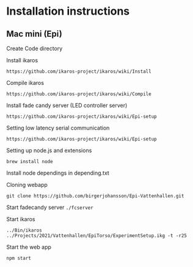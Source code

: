 # Installation instructions

## Mac mini (Epi)

Create Code directory

Install ikaros

`
https://github.com/ikaros-project/ikaros/wiki/Install
`

Compile ikaros

`
https://github.com/ikaros-project/ikaros/wiki/Compile
`

Install fade candy server (LED controller server)

`
https://github.com/ikaros-project/ikaros/wiki/Epi-setup
`

Setting low latency serial communication

`
https://github.com/ikaros-project/ikaros/wiki/Epi-setup
`

Setting up node.js and extensions

`
brew install node
`

Install node dependings in depending.txt

Cloning webapp

`
git clone https://github.com/birgerjohansson/Epi-Vattenhallen.git
`

Start fadecandy server
`
./fcserver
`

Start ikaros

`
../Bin/ikaros ../Projects/2021/Vattenhallen/EpiTorso/ExperimentSetup.ikg -t -r25
`

Start the web app

`
npm start
`

